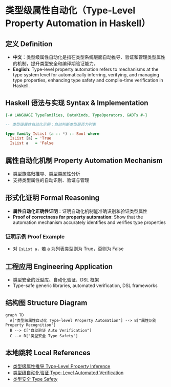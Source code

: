 # 类型级属性自动化（Type-Level Property Automation in Haskell）

## 定义 Definition

- **中文**：类型级属性自动化是指在类型系统层面自动推导、验证和管理类型属性的机制，提升类型安全和编译期验证能力。
- **English**: Type-level property automation refers to mechanisms at the type system level for automatically inferring, verifying, and managing type properties, enhancing type safety and compile-time verification in Haskell.

## Haskell 语法与实现 Syntax & Implementation

```haskell
{-# LANGUAGE TypeFamilies, DataKinds, TypeOperators, GADTs #-}

-- 类型级属性自动化示例：自动判断类型是否为列表

type family IsList (a :: *) :: Bool where
  IsList [a] = 'True
  IsList a   = 'False
```

## 属性自动化机制 Property Automation Mechanism

- 类型族递归推导、类型类属性分析
- 支持类型属性的自动识别、验证与管理

## 形式化证明 Formal Reasoning

- **属性自动化正确性证明**：证明自动化机制能准确识别和验证类型属性
- **Proof of correctness for property automation**: Show that the automation mechanism accurately identifies and verifies type properties

### 证明示例 Proof Example

- 对 `IsList a`，若 a 为列表类型则为 True，否则为 False

## 工程应用 Engineering Application

- 类型安全的泛型库、自动化验证、DSL 框架
- Type-safe generic libraries, automated verification, DSL frameworks

## 结构图 Structure Diagram

```mermaid
graph TD
  A["类型级属性自动化 Type-level Property Automation"] --> B["属性识别 Property Recognition"]
  B --> C["自动验证 Auto Verification"]
  C --> D["类型安全 Type Safety"]
```

## 本地跳转 Local References

- [类型级属性推导 Type-Level Property Inference](../42-Type-Level-Property-Inference/01-Type-Level-Property-Inference-in-Haskell.md)
- [类型级自动化验证 Type-Level Automated Verification](../49-Type-Level-Automated-Verification/01-Type-Level-Automated-Verification-in-Haskell.md)
- [类型安全 Type Safety](../14-Type-Safety/01-Type-Safety-in-Haskell.md)
